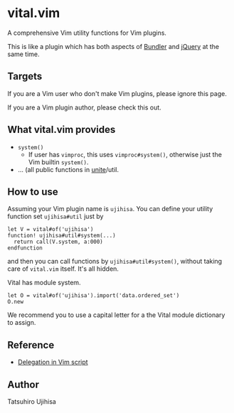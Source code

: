 # vital.vim

A comprehensive Vim utility functions for Vim plugins.

This is like a plugin which has both aspects of [Bundler](http://gembundler.com/) and [jQuery](http://jquery.com/) at the same time.

## Targets

If you are a Vim user who don't make Vim plugins, please ignore this page.

If you are a Vim plugin author, please check this out.

## What vital.vim provides

* `system()`
    * If user has `vimproc`, this uses `vimproc#system()`, otherwise just the Vim builtin `system()`.
* ... (all public functions in [unite](https://github.com/Shougo/unite.vim)/util.

## How to use

Assuming your Vim plugin name is `ujihisa`. You can define your utility function set `ujihisa#util` just by

    let V = vital#of('ujihisa')
    function! ujihisa#util#system(...)
      return call(V.system, a:000)
    endfunction

and then you can call functions by `ujihisa#util#system()`, without taking care of `vital.vim` itself. It's all hidden.

Vital has module system.

    let O = vital#of('ujihisa').import('data.ordered_set')
    O.new

We recommend you to use a capital letter for a the Vital module dictionary to assign.

## Reference

* [Delegation in Vim script](http://ujihisa.blogspot.com/2011/02/delegation-in-vim-script.html)

## Author

Tatsuhiro Ujihisa
